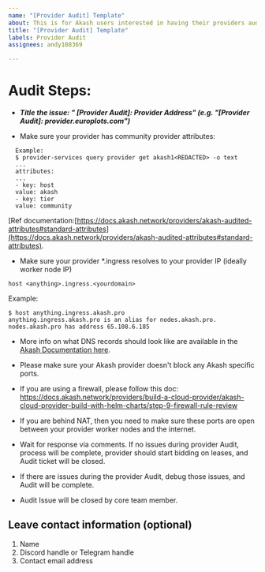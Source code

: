 ```yaml
---
name: "[Provider Audit] Template"
about: This is for Akash users interested in having their providers audited by Akash
title: "[Provider Audit] Template"
labels: Provider Audit
assignees: andy108369

---
```


# Audit Steps:

- ***Title the issue: " [Provider Audit]: Provider Address" (e.g. "[Provider Audit]: provider.europlots.com")***
  
- Make sure your provider has community provider attributes:

```
  Example:
  $ provider-services query provider get akash1<REDACTED> -o text
  ...
  attributes:
  ...
  - key: host
  value: akash
  - key: tier
  value: community

```

[Ref documentation:[https://docs.akash.network/providers/akash-audited-attributes#standard-attributes](https://docs.akash.network/providers/akash-audited-attributes#standard-attributes).
- Make sure your provider *.ingress resolves to your provider IP (ideally worker node IP)
```
host <anything>.ingress.<yourdomain>
```

Example:
```
$ host anything.ingress.akash.pro
anything.ingress.akash.pro is an alias for nodes.akash.pro.
nodes.akash.pro has address 65.108.6.185
```

- More info on what DNS records should look like are available in the [Akash Documentation here](https://docs.akash.network/providers/build-a-cloud-provider/akash-cloud-provider-build-with-helm-charts/step-5-domain-name-review).
- Please make sure your Akash provider doesn't block any Akash specific ports.
- If you are using a firewall, please follow this doc:
https://docs.akash.network/providers/build-a-cloud-provider/akash-cloud-provider-build-with-helm-charts/step-9-firewall-rule-review
- If you are behind NAT, then you need to make sure these ports are open between your provider worker nodes and the internet.

- Wait for response via comments. If no issues during provider Audit, process will be complete, provider should start bidding on leases, and Audit ticket will be closed.
- If there are issues during the provider Audit, debug those issues, and Audit will be complete.
- Audit Issue will be closed by core team member.


## Leave contact information (optional)
1. Name
2. Discord handle or Telegram handle
3. Contact email address
